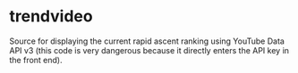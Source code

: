 # trendvideo
Source for displaying the current rapid ascent ranking using YouTube Data API v3 (this code is very dangerous because it directly enters the API key in the front end).
